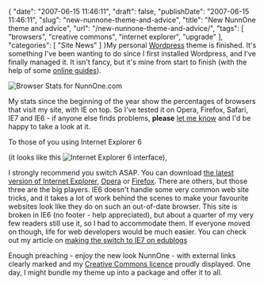 {
    "date": "2007-06-15 11:46:11",
    "draft": false,
    "publishDate": "2007-06-15 11:46:11",
    "slug": "new-nunnone-theme-and-advice",
    "title": "New NunnOne theme and advice",
    "url": "\/new-nunnone-theme-and-advice\/",
    "tags": [
        "browsers",
        "creative commons",
        "internet explorer",
        "upgrade"
    ],
    "categories": [
        "Site News"
    ]
}My personal [Wordpress](http://www.wordpress.com) theme is finished.
It's something I've been wanting to do since I first installed
Wordpress, and I've finally managed it. It isn't fancy, but it's mine
from start to finish (with the help of some [online
guides](http://codex.wordpress.org/Theme_Development)).

![Browser Stats for
NunnOne.com](//turbo.geekorium.com.au/wp-content/uploads/546967240_12e0e9e74f.jpg "Browser Stats for NunnOne.com")

My stats since the beginning of the year show the percentages of
browsers that visit my site, with IE on top. So I've tested it on Opera,
Firefox, Safari, IE7 and IE6 - if anyone else finds problems, **please**
[let me know](//the.geekorium.com.au/contact) and I'd be happy to take a
look at it.

To those of you using Internet Explorer 6

(it looks like this ![Internet Explorer 6
interface](//turbo.geekorium.com.au/wp-content/uploads/547176766_964a8a855d_t.jpg "Internet Explorer 6 interface")),

I strongly recommend you switch ASAP. You can download [the latest
version of Internet
Explorer](http://www.microsoft.com/windows/products/winfamily/ie/default.mspx),
[Opera](http://www.opera.com) or [Firefox](http://www.firefox.com).
There are others, but those three are the big players. IE6 doesn't
handle some very common web site tricks, and it takes a lot of work
behind the scenes to make your favourite websites look like they do on
such an out-of-date browser. This site is broken in IE6 (no footer -
help appreciated), but about a quarter of my very few readers still use
it, so I had to accommodate them. If everyone moved on though, life for
web developers would be much easier. You can check out my article on
[making the switch to IE7 on
edublogs](/old-dogs-new-tricks-internet-explorer-7/)

Enough preaching - enjoy the new look NunnOne - with external links
clearly marked and my [Creative Commons
licence](http://creativecommons.org/licenses/by-nc-sa/2.5/au/) proudly
displayed. One day, I might bundle my theme up into a package and offer
it to all.
